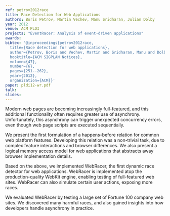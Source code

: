 ```yaml
---
ref: petrov2012race
title: Race Detection for Web Applications
authors: Boris Petrov, Martin Vechev, Manu Sridharan, Julian Dolby  
year: 2012
venue: ACM PLDI
projects: "EventRacer: Analysis of event-driven applications"
awards:
bibtex: '@inproceedings{petrov2012race,
  title={Race detection for web applications},
  author={Petrov, Boris and Vechev, Martin and Sridharan, Manu and Dolby, Julian},
  booktitle={ACM SIGPLAN Notices},
  volume={47},
  number={6},
  pages={251--262},
  year={2012},
  organization={ACM}}'
paper: pldi12-wr.pdf
talk: 
slides: 
---
```


Modern web pages are becoming increasingly full-featured, and this additional functionality often requires greater use of asynchrony. Unfortunately, this asynchrony can trigger unexpected concurrency errors, even though web page scripts are executed sequentially.

We present the first formulation of a happens-before relation for common web platform features. Developing this relation was a non-trivial task, due to complex feature interactions and browser differences. We also present a logical memory access model for web applications that abstracts away browser implementation details.

Based on the above, we implemented WebRacer, the first dynamic race detector for web applications. WebRacer is implemented atop the production-quality WebKit engine, enabling testing of full-featured web sites. WebRacer can also simulate certain user actions, exposing more races.

We evaluated WebRacer by testing a large set of Fortune 100 company web sites. We discovered many harmful races, and also gained insights into how developers handle asynchrony in practice.